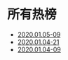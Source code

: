 # 所有热榜

* [2020.01.05-09](2020.01.05-09.md)
* [2020.01.04-21](2020.01.04-21.md)
* [2020.01.04-09](2020.01.04-09.md)
